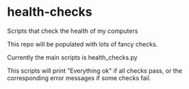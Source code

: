 # health-checks
Scripts that check the health of my computers

This repo will be populated with lots of fancy checks.

Currently the main scripts is health_checks.py

This scripts will print "Everything ok" if all checks pass,
or the corresponding error messages if some checks fail.
